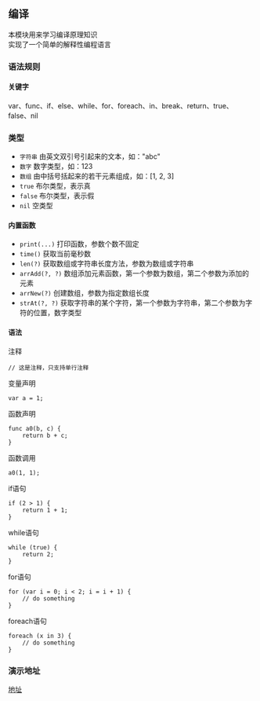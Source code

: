 ## 编译

本模块用来学习编译原理知识  
实现了一个简单的解释性编程语言  
### 语法规则
#### 关键字
var、func、if、else、while、for、foreach、in、break、return、true、false、nil
### 类型
* `字符串` 由英文双引号引起来的文本，如："abc"
* `数字` 数字类型，如：123
* `数组` 由中括号括起来的若干元素组成，如：[1, 2, 3]
* `true` 布尔类型，表示真
* `false` 布尔类型，表示假
* `nil` 空类型
#### 内置函数
* `print(...)` 打印函数，参数个数不固定
* `time()` 获取当前毫秒数
* `len(?)` 获取数组或字符串长度方法，参数为数组或字符串
* `arrAdd(?, ?)` 数组添加元素函数，第一个参数为数组，第二个参数为添加的元素
* `arrNew(?)` 创建数组，参数为指定数组长度
* `strAt(?, ?)` 获取字符串的某个字符，第一个参数为字符串，第二个参数为字符的位置，数字类型
#### 语法
注释
```
// 这是注释，只支持单行注释
```
变量声明
```
var a = 1;
```
函数声明
```
func a0(b, c) {
    return b + c;
}
```
函数调用
```
a0(1, 1);
```
if语句
```
if (2 > 1) {
    return 1 + 1;
}
```
while语句
```
while (true) {
    return 2;
}
```
for语句
```
for (var i = 0; i < 2; i = i + 1) {
    // do something
}
```
foreach语句
```
foreach (x in 3) {
    // do something
}
```
### 演示地址
[地址](https://demo.wuareb.top/lang.html)